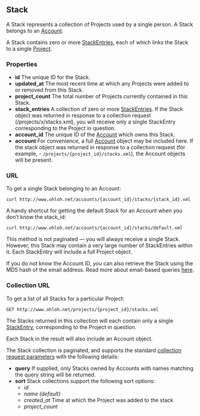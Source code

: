 ## Stack

A Stack represents a collection of Projects used by a single person. A Stack belongs to an [Account](account.md).

A Stack contains zero or more [StackEntries](stack_entry.md), each of which links the Stack to a single [Project](project.md).

### Properties

+ __id__
    The unique ID for the Stack.
+ __updated_at__
    The most recent time at which any Projects were added to or removed from this Stack.
+ __project_count__
    The total number of Projects currently contained in this Stack.
+ __stack_entries__
    A collection of zero or more [StackEntries](stack_entry.md). If the Stack object was returned in response to a collection request (/projects/x/stacks.xml), you will receive only a single StackEntry corresponding to the Project in question.
+ __account_id__
    The unique ID of the [Account](account.md) which owns this Stack.
+ __account__
    For convenience, a full [Account](account.md) object may be included here. If the stack object was returned in response to a collection request (for example, - `/projects/{project_id}/stacks.xml`), the Account objects will be present. 

### URL
To get a single Stack belonging to an Account:
```shell
curl http://www.ohloh.net/accounts/{account_id}/stacks/{stack_id}.xml 
```
A handy shortcut for getting the default Stack for an Account when you don’t know the stack_id:
```shell
curl http://www.ohloh.net/accounts/{account_id}/stacks/default.xml 
```
This method is not paginated — you will always receive a single Stack. However, this Stack may contain a very large number of StackEntries within it. Each StackEntry will include a full Project object.

If you do not know the Account ID, you can also retrieve the Stack using the MD5 hash of the email address. Read more about email-based queries [here](/email_lookup.md).

### Collection URL
To get a list of all Stacks for a particular Project:
```shell
GET http://www.ohloh.net/projects/{project_id}/stacks.xml 
```
The Stacks returned in this collection will each contain only a single [StackEntry](stack_entry.md), corresponding to the Project in question.

Each Stack in the result will also include an Account object.

The Stack collection is paginated, and supports the standard [collection request parameters](/README.md#collection-requests) with the following details:

+ __query__
    If supplied, only Stacks owned by Accounts with names matching the query string will be returned.
+ __sort__
    Stack collections support the following sort options:
    - _id_
    - _name (default)_
    - _created_at_ Time at which the Project was added to the stack
    - _project_count_


